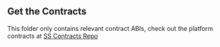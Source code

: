## Get the Contracts

This folder only contains relevant contract ABIs, check out the platform contracts at [SS Contracts Repo](https://github.com/Soundxphere/ss-contracts)